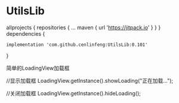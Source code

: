 # UtilsLib

allprojects {
	repositories {
		...
		maven { url 'https://jitpack.io' }
	}
}
dependencies {

	implementation 'com.github.cenlinfeng:UtilsLib:0.101'
}  
  
简单的LoadingView加载框
  
//显示加载框
LoadingView.getInstance().showLoading("正在加载...");
  
//关闭加载框
LoadingView.getInstance().hideLoading();
